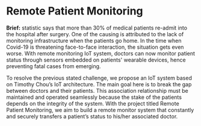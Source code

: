 # Remote Patient Monitoring
**Brief:** statistic says that more than 30% of medical patients re-admit into the hospital after surgery. One of the causing is attributed to the lack of monitoring infrastructure when the patients go home. In the time when Covid-19 is threatening face-to-face interaction, the situation gets even worse. With remote monitoring IoT system, doctors can now monitor patient status through sensors embedded on patients' wearable devices, hence preventing fatal cases from emerging.

To resolve the previous stated challenge, we propose an IoT system based on Timothy Chou’s IoT architecture. The main goal here is to break the gap between doctors and their patients. This association relationship must be maintained and operated seamlessly because the stake of the patients depends on the integrity of the system. With the project titled Remote Patient Monitoring, we aim to build a remote monitor system that constantly and securely transfers a patient’s status to his/her associated doctor.
